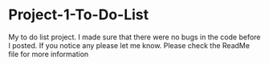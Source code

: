 # Project-1-To-Do-List
My to do list project. I made sure that there were no bugs in the code before I posted. If you notice any please let me know. Please check the ReadMe file for more information
